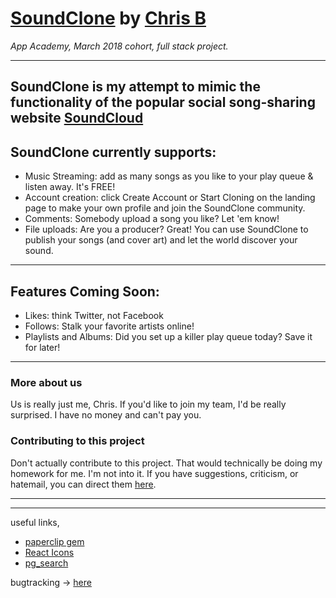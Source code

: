 # [SoundClone](http://chris-b-soundclone.herokuapp.com/) by [Chris B](http://www.motomorphosis-ind.com/)
*App Academy, March 2018 cohort, full stack project.*
***
## SoundClone is my attempt to mimic the functionality of the popular social song-sharing website [SoundCloud](https;//soundcloud.com)

## SoundClone currently supports:
* Music Streaming: add as many songs as you like to your play queue & listen away. It's FREE!
* Account creation: click Create Account or Start Cloning on the landing page to make your own profile and join the SoundClone community.
* Comments: Somebody upload a song you like? Let 'em know!
* File uploads: Are you a producer? Great! You can use SoundClone to publish your songs (and cover art) and let the world discover your sound.
***
## Features Coming Soon:
* Likes: think Twitter, not Facebook
* Follows: Stalk your favorite artists online!
* Playlists and Albums: Did you set up a killer play queue today? Save it for later!
***
### More about us
Us is really just me, Chris. If you'd like to join my team, I'd be really surprised. I have no money and can't pay you.
### Contributing to this project
Don't actually contribute to this project. That would technically be doing my homework for me. I'm not into it. If you have suggestions, criticism, or hatemail, you can direct them [here](mailto:christopher.michael.brown@gmail.com).
***
***

useful links,
* [paperclip gem](https://github.com/appacademy/curriculum/tree/master/full-stack-project/resources/cdns/file_upload_demo)
* [React Icons](https://gorangajic.github.io/react-icons/fa.html)
* [pg_search](https://medium.com/@leighsn/simple-pg-search-example-postgresql-for-your-heroku-rails-app-f218127663bb)


bugtracking -> [here](./bugtracking.md)
